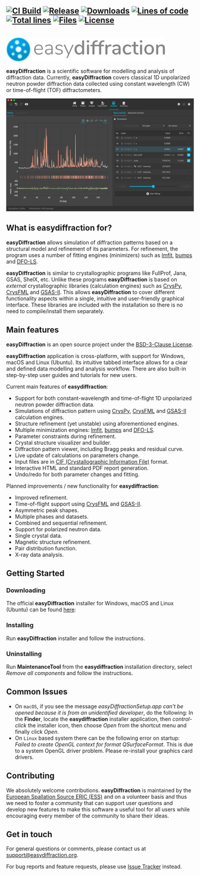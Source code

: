 ## [![CI Build][20]][21] [![Release][30]][31] [![Downloads][70]][71] [![Lines of code][82]][80] [![Total lines][81]][80] [![Files][83]][80] [![License][50]][51]

<img height="80"><img src="./resources/images/ed_logo.svg" height="65">

**easyDiffraction** is a scientific software for modelling and analysis of diffraction data. Currently, **easyDiffraction** covers classical 1D unpolarized neutron powder diffraction data collected using constant wavelength (CW) or time-of-flight (TOF) diffractometers.

![easyDiffraction Screenshot](./resources/images/ed_analysis_dark.png)

## What is easydiffraction for?

**easyDiffraction** allows simulation of diffraction patterns based on a structural model and refinement of its parameters. For refinement, the program uses a number of fitting engines (minimizers) such as [lmfit](https://lmfit.github.io/lmfit-py), [bumps](https://github.com/bumps/bumps) and [DFO-LS](https://github.com/numericalalgorithmsgroup/dfols).

**easyDiffraction** is similar to crystallographic programs like FullProf, Jana, GSAS, ShelX, etc. Unlike these programs **easyDiffraction** is based on _external_ crystallographic libraries (calculation engines) such as [CrysPy](https://github.com/ikibalin/cryspy), [CrysFML](https://code.ill.fr/scientific-software/crysfml) and [GSAS-II](https://subversion.xray.aps.anl.gov/trac/pyGSAS). This allows **easyDiffraction** to cover different functionality aspects within a single, intuitive and user-friendly graphical interface. These libraries are included with the installation so there is no need to compile/install them separately.

## Main features

**easyDiffraction** is an open source project under the [BSD-3-Clause License](LICENSE.md). 

**easyDiffraction** application is cross-platform, with support for Windows, macOS and Linux (Ubuntu). Its intuitive tabbed interface allows for a clear and defined data modelling and analysis workflow. There are also built-in step-by-step user guides and tutorials for new users.

Current main features of **easydiffraction**:

- Support for both constant-wavelength and time-of-flight 1D unpolarized neutron powder diffraction data.
- Simulations of diffraction pattern using [CrysPy](https://github.com/ikibalin/cryspy), [CrysFML](https://code.ill.fr/scientific-software/crysfml) and [GSAS-II](https://subversion.xray.aps.anl.gov/trac/pyGSAS) calculation engines.
- Structure refinement (yet unstable) using aforementioned engines.
- Multiple minimization engines: [lmfit](https://lmfit.github.io/lmfit-py), [bumps](https://github.com/bumps/bumps) and [DFO-LS](https://github.com/numericalalgorithmsgroup/dfols).
- Parameter constraints during refinement.
- Crystal structure visualizer and builder.
- Diffraction pattern viewer, including Bragg peaks and residual curve.
- Live update of calculations on parameters change.
- Input files are in [CIF (Crystallographic Information File)](https://www.iucr.org/resources/cif) format.
- Interactive HTML and standard PDF report generation.
- Undo/redo for both parameter changes and fitting.

Planned improvements / new functionality for **easydiffraction**:

- Improved refinement.
- Time-of-flight support using [CrysFML](https://code.ill.fr/scientific-software/crysfml) and [GSAS-II](https://subversion.xray.aps.anl.gov/trac/pyGSAS).
- Asymmetric peak shapes.
- Multiple phases and datasets.
- Combined and sequential refinement.
- Support for polarized neutron data.
- Single crystal data.
- Magnetic structure refinement.
- Pair distribution function.
- X-ray data analysis.

## Getting Started

### Downloading

The official **easyDiffraction** installer for Windows, macOS and Linux (Ubuntu) can be found [here](https://github.com/easyScience/easyDiffractionApp/releases):

### Installing

Run **easyDiffraction** installer and follow the instructions.

### Uninstalling

Run **MaintenanceTool** from the **easydiffraction** installation directory, select _Remove all components_ and follow the instructions.

## Common Issues

- On `macOS`, if you see the message _easyDiffractionSetup.app can't be opened because it is from an unidentified developer_, do the following:
In the **Finder**, locate the **easydiffraction** installer application, then _control-click_ the installer icon, then choose _Open_ from the shortcut menu and finally click _Open_.
- On `Linux` based system there can be the following error on startup: _Failed to create OpenGL context for format QSurfaceFormat_. This is due to a system OpenGL driver problem. Please re-install your graphics card drivers.

## Contributing

We absolutely welcome contributions. **easyDiffraction** is maintained by the [European Spallation Source ERIC (ESS)](https://europeanspallationsource.se/) and on a volunteer basis and thus we need to foster a community that can support user questions and develop new features to make this software a useful tool for all users while encouraging every member of the community to share their ideas.

## Get in touch

For general questions or comments, please contact us at [support@easydiffraction.org](mailto:support@easydiffraction.org).

For bug reports and feature requests, please use [Issue Tracker](https://github.com/easyScience/easyDiffractionApp/issues) instead.

<!---URLs--->
<!---https://naereen.github.io/badges/--->

<!---CI Build Status--->

[20]: https://img.shields.io/github/workflow/status/easyScience/easyDiffractionApp/build%20macOS,%20Linux,%20Windows/master
[21]: https://github.com/easyScience/easyDiffractionApp/actions?query=workflow%3A%22build+macOS%2C+Linux%2C+Windows%22

<!---Release--->

[30]: https://img.shields.io/github/release/easyScience/easyDiffractionApp.svg?include_prereleases
[31]: https://github.com/easyScience/easyDiffractionApp/releases

<!---License--->

[50]: https://img.shields.io/github/license/easyScience/easyDiffractionApp.svg
[51]: https://github.com/easyScience/easyDiffractionApp/blob/master/LICENSE.md

<!---LicenseScan--->

[60]: https://app.fossa.com/api/projects/git%2Bgithub.com%2FeasyScience%2FeasyDiffractionApp.svg?type=shield
[61]: https://app.fossa.com/projects/git%2Bgithub.com%2FeasyScience%2FeasyDiffractionApp?ref=badge_shield

<!---Downloads--->

[70]: https://img.shields.io/github/downloads/easyScience/easyDiffractionApp/total.svg
[71]: https://github.com/easyScience/easyDiffractionApp/releases

<!---Code statistics--->

[80]: https://github.com/easyScience/easyDiffractionApp
[81]: https://tokei.rs/b1/github/easyScience/easyDiffractionApp
[82]: https://tokei.rs/b1/github/easyScience/easyDiffractionApp?category=code
[83]: https://tokei.rs/b1/github/easyScience/easyDiffractionApp?category=files

<!---W3C validation--->

[90]: https://img.shields.io/w3c-validation/default?targetUrl=https://easyscience.github.io/easyDiffractionApp
[91]: https://easyscience.github.io/easyDiffractionApp
